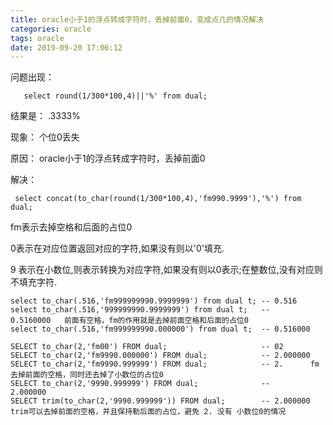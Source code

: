 ```yaml
---
title: oracle小于1的浮点转成字符时，丢掉前面0，变成点几的情况解决
categories: oracle
tags: oracle
date: 2019-09-20 17:06:12
---
```


问题出现：

       select round(1/300*100,4)||'%' from dual;

结果是： .3333%

现象： 个位0丢失

原因：  oracle小于1的浮点转成字符时，丢掉前面0

解决： 

     select concat(to_char(round(1/300*100,4),'fm990.9999'),'%') from dual;

fm表示去掉空格和后面的占位0

0表示在对应位置返回对应的字符,如果没有则以'0'填充.

9 表示在小数位,则表示转换为对应字符,如果没有则以0表示;在整数位,没有对应则不填充字符.

```app
select to_char(.516,'fm999999990.9999999') from dual t; -- 0.516
select to_char(.516,'999999990.9999999') from dual t;   --          0.5160000   前面有空格，fm的作用就是去掉前面空格和后面的占位0
select to_char(.516,'fm999999990.000000') from dual t;  -- 0.516000
 
SELECT to_char(2,'fm00') FROM dual;                     -- 02
SELECT to_char(2,'fm9990.000000') FROM dual;            -- 2.000000
SELECT to_char(2,'fm9990.999999') FROM dual;            -- 2.      fm去掉前面的空格，同时还去掉了小数位的占位0
SELECT to_char(2,'9990.999999') FROM dual;              --      2.000000 
SELECT trim(to_char(2,'9990.999999')) FROM dual;        -- 2.000000 trim可以去掉前面的空格，并且保持勒后面的占位，避免 2. 没有 小数位0的情况
```